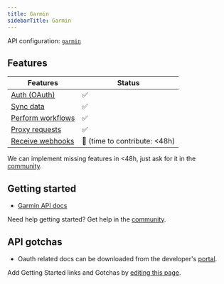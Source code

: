```yaml
---
title: Garmin  
sidebarTitle: Garmin  
---
```


API configuration: [`garmin`](https://terapi.dev/providers.yaml)

## Features

| Features | Status |
| - | - |
| [Auth (OAuth)](/integrate/guides/authorize-an-api) | ✅ |
| [Sync data](/integrate/guides/sync-data-from-an-api) | ✅ |
| [Perform workflows](/integrate/guides/perform-workflows-with-an-api) | ✅ |
| [Proxy requests](/integrate/guides/proxy-requests-to-an-api) | ✅ |
| [Receive webhooks](/integrate/guides/receive-webhooks-from-an-api) | 🚫 (time to contribute: &lt;48h) |

We can implement missing features in &lt;48h, just ask for it in the [community](#).

## Getting started

-   [Garmin API docs](https://developer.garmin.com/gc-developer-program/overview)

Need help getting started? Get help in the [community](#).

## API gotchas

-   Oauth related docs can be downloaded from the developer's [portal](https://developerportal.garmin.com/).

Add Getting Started links and Gotchas by [editing this page](#).


